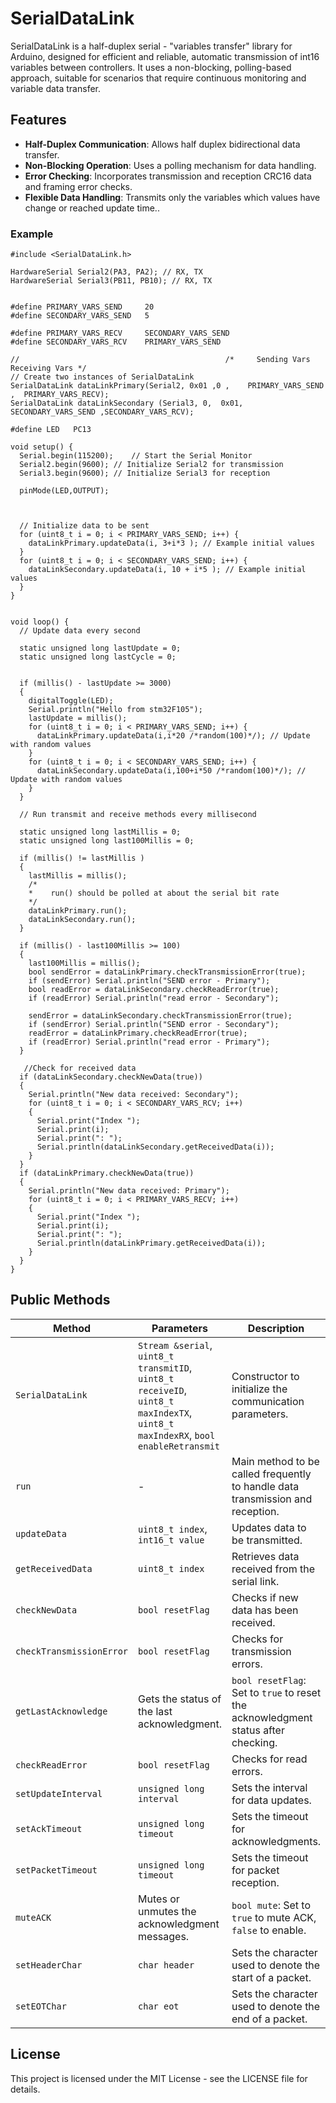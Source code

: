 # SerialDataLink

SerialDataLink is a half-duplex serial - "variables transfer" library for Arduino, designed for efficient and reliable, automatic transmission of int16 variables between controllers. It uses a non-blocking, polling-based approach, suitable for scenarios that require continuous monitoring and variable data transfer.

## Features

- **Half-Duplex Communication**: Allows half duplex bidirectional data transfer.
- **Non-Blocking Operation**: Uses a polling mechanism for data handling.
- **Error Checking**: Incorporates transmission and reception CRC16 data and framing error checks.
- **Flexible Data Handling**: Transmits only the variables which values have change or reached update time..

### Example

```
#include <SerialDataLink.h>

HardwareSerial Serial2(PA3, PA2); // RX, TX
HardwareSerial Serial3(PB11, PB10); // RX, TX


#define PRIMARY_VARS_SEND     20
#define SECONDARY_VARS_SEND   5

#define PRIMARY_VARS_RECV     SECONDARY_VARS_SEND
#define SECONDARY_VARS_RCV    PRIMARY_VARS_SEND

//                                              /*     Sending Vars       Receiving Vars */
// Create two instances of SerialDataLink
SerialDataLink dataLinkPrimary(Serial2, 0x01 ,0 ,    PRIMARY_VARS_SEND ,  PRIMARY_VARS_RECV);
SerialDataLink dataLinkSecondary (Serial3, 0,  0x01, SECONDARY_VARS_SEND ,SECONDARY_VARS_RCV);

#define LED   PC13

void setup() {
  Serial.begin(115200);    // Start the Serial Monitor
  Serial2.begin(9600); // Initialize Serial2 for transmission
  Serial3.begin(9600); // Initialize Serial3 for reception

  pinMode(LED,OUTPUT);



  // Initialize data to be sent
  for (uint8_t i = 0; i < PRIMARY_VARS_SEND; i++) {
    dataLinkPrimary.updateData(i, 3+i*3 ); // Example initial values
  }
  for (uint8_t i = 0; i < SECONDARY_VARS_SEND; i++) {
    dataLinkSecondary.updateData(i, 10 + i*5 ); // Example initial values
  }
}


void loop() {
  // Update data every second
  
  static unsigned long lastUpdate = 0;
  static unsigned long lastCycle = 0;

  
  if (millis() - lastUpdate >= 3000) 
  {
    digitalToggle(LED);
    Serial.println("Hello from stm32F105");
    lastUpdate = millis();
    for (uint8_t i = 0; i < PRIMARY_VARS_SEND; i++) {
      dataLinkPrimary.updateData(i,i*20 /*random(100)*/); // Update with random values
    }
    for (uint8_t i = 0; i < SECONDARY_VARS_SEND; i++) {
      dataLinkSecondary.updateData(i,100+i*50 /*random(100)*/); // Update with random values
    }
  }

  // Run transmit and receive methods every millisecond
  
  static unsigned long lastMillis = 0;
  static unsigned long last100Millis = 0;
  
  if (millis() != lastMillis ) 
  {
    lastMillis = millis();
    /*
    *    run() should be polled at about the serial bit rate 
    */
    dataLinkPrimary.run();
    dataLinkSecondary.run();
  }  

  if (millis() - last100Millis >= 100) 
  {
    last100Millis = millis();
    bool sendError = dataLinkPrimary.checkTransmissionError(true);
    if (sendError) Serial.println("SEND error - Primary");
    bool readError = dataLinkSecondary.checkReadError(true);
    if (readError) Serial.println("read error - Secondary");

    sendError = dataLinkSecondary.checkTransmissionError(true);
    if (sendError) Serial.println("SEND error - Secondary");
    readError = dataLinkPrimary.checkReadError(true);
    if (readError) Serial.println("read error - Primary");
  }

   //Check for received data
  if (dataLinkSecondary.checkNewData(true)) 
  {
    Serial.println("New data received: Secondary");
    for (uint8_t i = 0; i < SECONDARY_VARS_RCV; i++) 
    {
      Serial.print("Index ");
      Serial.print(i);
      Serial.print(": ");
      Serial.println(dataLinkSecondary.getReceivedData(i));
    }
  }
  if (dataLinkPrimary.checkNewData(true)) 
  {
    Serial.println("New data received: Primary");
    for (uint8_t i = 0; i < PRIMARY_VARS_RECV; i++) 
    {
      Serial.print("Index ");
      Serial.print(i);
      Serial.print(": ");
      Serial.println(dataLinkPrimary.getReceivedData(i));
    }
  }
}
```

## Public Methods

| Method | Parameters | Description |
| ------ | ---------- | ----------- |
| `SerialDataLink` | `Stream &serial`, `uint8_t transmitID`, `uint8_t receiveID`, `uint8_t maxIndexTX`, `uint8_t maxIndexRX`, `bool enableRetransmit` | Constructor to initialize the communication parameters. |
| `run` | - | Main method to be called frequently to handle data transmission and reception. |
| `updateData` | `uint8_t index`, `int16_t value` | Updates data to be transmitted. |
| `getReceivedData` | `uint8_t index` | Retrieves data received from the serial link. |
| `checkNewData` | `bool resetFlag` | Checks if new data has been received. |
| `checkTransmissionError` | `bool resetFlag` | Checks for transmission errors. |
| `getLastAcknowledge` | Gets the status of the last acknowledgment. | `bool resetFlag`: Set to `true` to reset the acknowledgment status after checking. | `int`: Returns the last acknowledgment status. |
| `checkReadError` | `bool resetFlag` | Checks for read errors. |
| `setUpdateInterval` | `unsigned long interval` | Sets the interval for data updates. |
| `setAckTimeout` | `unsigned long timeout` | Sets the timeout for acknowledgments. |
| `setPacketTimeout` | `unsigned long timeout` | Sets the timeout for packet reception. |
| `muteACK` | Mutes or unmutes the acknowledgment messages. | `bool mute`: Set to `true` to mute ACK, `false` to enable. | `void` |
| `setHeaderChar` | `char header` | Sets the character used to denote the start of a packet. |
| `setEOTChar` | `char eot` | Sets the character used to denote the end of a packet. |



## License

This project is licensed under the MIT License - see the LICENSE file for details.

